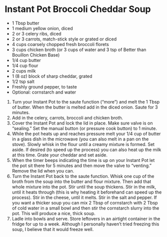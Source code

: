 # Instant Pot Broccoli Cheddar Soup

- 1 Tbsp butter
- 1 medium yellow onion, diced
- 2 or 3 celery ribs, diced
- 2 or 3 carrots, match-stick style or grated or diced
- 4 cups coarsely chopped fresh broccoli florets
- 3 cups chicken broth (or 3 cups of water and 3 tsp of Better than Bouillon Chicken Base)
- 1/4 cup butter
- 1/4 cup flour
- 2 cups milk
- 1 (8 oz) block of sharp cheddar, grated
- 1/2 tsp salt
- Freshly ground pepper, to taste
- Optional: cornstarch and water

1. Turn your Instant Pot to the saute function (“more”) and melt the 1 Tbsp of butter. When the butter is melted add in the diced onion. Saute for 3 minutes.
1. Add in the celery, carrots, broccoli and chicken broth.
1. Cover the Instant Pot and lock the lid in place. Make sure valve is on “sealing.” Set the manual button (or pressure cook button) to 1 minute.
1. While the pot heats up and reaches pressure melt your 1/4 cup of butter in a glass dish in the microwave (you can also melt in a pan on the stove). Slowly whisk in the flour until a creamy mixture is formed. Set aside. If desired (to speed up the process) you can also heat up the milk at this time. Grate your cheddar and set aside.
1. When the timer beeps indicating the time is up on your Instant Pot let the pot sit there for 5 minutes and then move the valve to “venting.” Remove the lid when you can.
1. Turn the Instant Pot back to the saute function. Whisk one cup of the broth from the soup into the butter and flour mixture. Then add that whole mixture into the pot. Stir until the soup thickens. Stir in the milk, until it heats through (this is why heating it beforehand can speed up the process). Stir in the cheese, until it melts. Stir in the salt and pepper. If you want a thicker soup you can mix 2 Tbsp of cornstarch with 2 Tbsp of cold water in a small bowl and then stir the cornstarch slurry into the pot. This will produce a nice, thick soup.
1. Ladle into bowls and serve. Store leftovers in an airtight container in the fridge for up to a week. Although I personally haven’t tried freezing this soup, I believe that it would freeze well.

